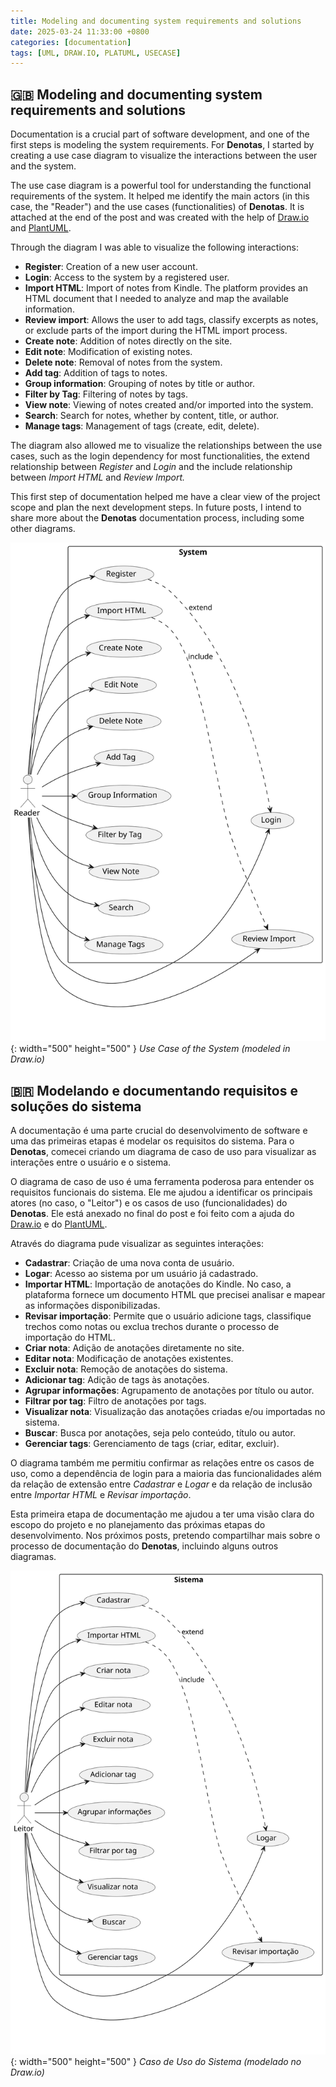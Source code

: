 ```yaml
---
title: Modeling and documenting system requirements and solutions
date: 2025-03-24 11:33:00 +0800
categories: [documentation]
tags: [UML, DRAW.IO, PLATUML, USECASE]
---
```


## 🇬🇧 Modeling and documenting system requirements and solutions
Documentation is a crucial part of software development, and one of the first steps is modeling the system requirements. For **Denotas**, I started by creating a use case diagram to visualize the interactions between the user and the system.

The use case diagram is a powerful tool for understanding the functional requirements of the system. It helped me identify the main actors (in this case, the "Reader") and the use cases (functionalities) of **Denotas**. It is attached at the end of the post and was created with the help of [Draw.io](https://app.diagrams.net/) and [PlantUML](https://www.plantuml.com/).

Through the diagram I was able to visualize the following interactions:

- **Register**: Creation of a new user account.
- **Login**: Access to the system by a registered user.
- **Import HTML**: Import of notes from Kindle. The platform provides an HTML document that I needed to analyze and map the available information.
- **Review import**: Allows the user to add tags, classify excerpts as notes, or exclude parts of the import during the HTML import process.
- **Create note**: Addition of notes directly on the site.
- **Edit note**: Modification of existing notes.
- **Delete note**: Removal of notes from the system.
- **Add tag**: Addition of tags to notes.
- **Group information**: Grouping of notes by title or author.
- **Filter by Tag**: Filtering of notes by tags.
- **View note**: Viewing of notes created and/or imported into the system.
- **Search**: Search for notes, whether by content, title, or author.
- **Manage tags**: Management of tags (create, edit, delete).

The diagram also allowed me to visualize the relationships between the use cases, such as the login dependency for most functionalities, the extend relationship between _Register_ and _Login_ and the include relationship between _Import HTML_ and _Review Import._

This first step of documentation helped me have a clear view of the project scope and plan the next development steps. In future posts, I intend to share more about the **Denotas** documentation process, including some other diagrams.

![Use Case](/assets/casousoen.svg){: width="500" height="500" }
_Use Case of the System (modeled in Draw.io)_

## 🇧🇷 Modelando e documentando requisitos e soluções do sistema
A documentação é uma parte crucial do desenvolvimento de software e uma das primeiras etapas é modelar os requisitos do sistema. Para o **Denotas**, comecei criando um diagrama de caso de uso para visualizar as interações entre o usuário e o sistema.

O diagrama de caso de uso é uma ferramenta poderosa para entender os requisitos funcionais do sistema. Ele me ajudou a identificar os principais atores (no caso, o "Leitor") e os casos de uso (funcionalidades) do **Denotas**. Ele está anexado no final do post e foi feito com a ajuda do [Draw.io](https://app.diagrams.net/) e do [PlantUML](https://www.plantuml.com/).

Através do diagrama pude visualizar as seguintes interações:

- **Cadastrar**: Criação de uma nova conta de usuário.
- **Logar**: Acesso ao sistema por um usuário já cadastrado.
- **Importar HTML**: Importação de anotações do Kindle. No caso, a plataforma fornece um documento HTML que precisei analisar e mapear as informações disponibilizadas.
- **Revisar importação**: Permite que o usuário adicione tags, classifique trechos como notas ou exclua trechos durante o processo de importação do HTML.
- **Criar nota**: Adição de anotações diretamente no site.
- **Editar nota**: Modificação de anotações existentes.
- **Excluir nota**: Remoção de anotações do sistema.
- **Adicionar tag**: Adição de tags às anotações.
- **Agrupar informações**: Agrupamento de anotações por título ou autor.
- **Filtrar por tag**: Filtro de anotações por tags.
- **Visualizar nota**: Visualização das anotações criadas e/ou importadas no sistema.
- **Buscar**: Busca por anotações, seja pelo conteúdo, título ou autor.
- **Gerenciar tags**: Gerenciamento de tags (criar, editar, excluir).

O diagrama também me permitiu confirmar as relações entre os casos de uso, como a dependência de login para a maioria das funcionalidades além da relação de extensão entre _Cadastrar_ e _Logar_ e da relação de inclusão entre _Importar HTML_ e _Revisar importação_.

Esta primeira etapa de documentação me ajudou a ter uma visão clara do escopo do projeto e no planejamento das próximas etapas do desenvolvimento. Nos próximos posts, pretendo compartilhar mais sobre o processo de documentação do **Denotas**, incluindo alguns outros diagramas.

![Caso de uso](/assets/casousopt.svg){: width="500" height="500" }
_Caso de Uso do Sistema (modelado no Draw.io)_